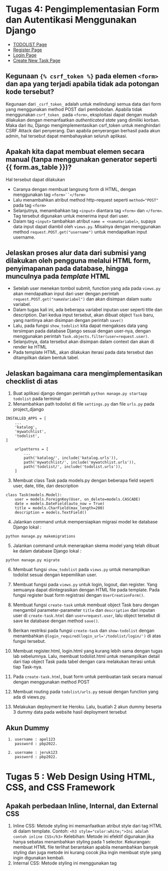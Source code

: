 # Tugas 4: Pengimplementasian Form dan Autentikasi Menggunakan Django

* [TODOLIST Page](https://bagas-tugas-django.herokuapp.com/todolist/)</br>
* [Register Page](https://bagas-tugas-django.herokuapp.com/todolist/register/)</br>
* [Login Page](https://bagas-tugas-django.herokuapp.com/todolist/login/)</br>
* [Create New Task Page](https://bagas-tugas-django.herokuapp.com/todolist/create-task/)</br>

## Kegunaan `{% csrf_token %}` pada elemen `<form>` dan apa yang terjadi apabila tidak ada potongan kode tersebut?
Kegunaan dari `_csrf_token_` adalah untuk melindungi semua data dari form yang menggunakan method POST dari pembobolan. Apabila tidak menggunakan `csrf_token_` pada `<form>`, eksploitasi dapat dengan mudah dilakukan dengan memanfaatkan _authenticated state_ yang dimiliki korban. Maka dari itu, Django mengimplementasikan csrf_token untuk menghindari CSRF Attack dari penyerang. Dan apabila penyerangan berhasil pada akun admin, hal tersebut dapat membahayakan seluruh aplikasi.

## Apakah kita dapat membuat elemen secara manual (tanpa menggunakan generator seperti {{ form.as_table }})?
Hal tersebut dapat dilakukan
- Caranya dengan membuat langsung form di HTML, dengan menggunakan tag `<form>``</form>`
- Lalu menambahkan atribut method http-request seperti `method="POST"` pada tag `<form>`
- Selanjutnya, menambahkan tag `<input>` diantara tag `<form>` dan `</form>`. Tag tersebut digunakan untuk menerima input dari user.
- Dalam tag `<input>` tambahkan atribut `name = <namaVariabel>`, supaya data input dapat diambil oleh `views.py`. Misalnya dengan menggunakan method `request.POST.get("username")` untuk mendapatkan input username.

## Jelaskan proses alur data dari submisi yang dilakukan oleh pengguna melalui HTML form, penyimapanan pada database, hingga munculnya pada *template* HTML
- Setelah user menekan tombol submit, function yang ada pada `views.py` akan mendapatkan input dari user dengan perintah `request.POST.get("namaVariabel")` dan akan disimpan dalam suatu variabel.
- Dalam tugas kali ini, ada beberapa variabel inputan user seperti title dan description. Dari kedua input tersebut, akan dibuat object `Task` baru, yang nantinya akan disimpan dengan perintah `save()`
- Lalu, pada fungsi `show_todolist` kita dapat mengakses data yang tersimpan pada database Django sesuai dengan user-nya, dengan menggunakan perintah `Task.objects.filter(user=request.user)`.
- Selanjutnya, data tersebut akan disimpan dalam context dan akan di render ke HTML
- Pada template HTML, akan dilakukan iterasi pada data tersebut dan ditampilkan dalam bentuk tabel.

## Jelaskan bagaimana cara mengimplementasikan checklist di atas
1. Buat aplikasi django dengan perintah `python manage.py startapp todolist` pada terminal
2. Menambahkan path todolist di file `settings.py` dan file `urls.py` pada project_django
```shell
INSTALLED_APPS = [
    ...
    'katalog',
    'mywatchlist',
    'todolist',
]
```
```shell
    urlpatterns = [
        ...
        path('katalog/', include('katalog.urls')),
        path('mywatchlist/', include('mywatchlist.urls')),
        path('todolist/', include('todolist.urls')),
    ]
```

3. Membuat class Task pada models.py dengan beberapa field seperti user, date, title, dan description
```shell
class Task(models.Model):
    user = models.ForeignKey(User, on_delete=models.CASCADE)
    date = models.DateField(auto_now = True)
    title = models.CharField(max_length=200)
    description = models.TextField()
```

4. Jalankan command untuk mempersiapkan migrasi model ke database Django lokal :
  ```shell
  python manage.py makemigrations
  ```
5. Jalankan command untuk menerapkan skema model yang telah dibuat ke dalam database Django lokal :
  ```shell
  python manage.py migrate
  ```
6. Membuat fungsi `show_todolist` pada `views.py` untuk menampilkan todolist sesuai dengan kepemilikan user.

7. Membuat fungsi pada `views.py` untuk login, logout, dan register. Yang semuanya dapat diintegrasikan dengan HTML file pada template. Pada fungsi register buat form registrasi dengan `UserCreationForm()`.

8. Membuat fungsi `create-task` untuk membuat object Task baru dengan mengambil parameter-parameter `title` dan `description` dari inputan user di `create-task.html` dan `user=request.user`, lalu object tersebut di save ke database dengan method `save()`.

9. Berikan restriksi pada fungsi `create-task` dan `show-todolist` dengan menambahkan `@login_required(login_url='/todolist/login/')` di atas fungsi tersebut.

10. Membuat register.html, login.html yang kurang lebih sama dengan tugas lab sebelumnya. Lalu, membuat todolist.html untuk menampilkan detail dari tiap object Task pada tabel dengan cara melakukan iterasi untuk tiap Task-nya.

11. Pada `create-task.html`, buat form untuk pembuatan task secara manual dengan menggunakan method POST

12. Membuat routing pada `todolist/urls.py` sesuai dengan function yang ada di views.py.

13. Melakukan deployment ke Heroku. Lalu, buatlah 2 akun dummy beserta 3 dummy data pada website hasil deployment tersebut


## Akun Dummy
```shell
 1. username : apel123
    password : pbp2022.
```
```shell
 2. username : jeruk123
    password : pbp2022.
```

# Tugas 5 : Web Design Using HTML, CSS, and CSS Framework

## Apakah perbedaan Inline, Internal, dan External CSS

1. Inline CSS: Metode styling ini memanfaatkan atribut style dari tag HTML di dalam template. Contoh: `<h3 style="color:white;">Ini adalah contoh inline CSS</h3>`
    Kelebihan: Metode ini efektif digunakan jika hanya sebatas menambahkan styling pada 1 selector.
    Kekurangan: membuat HTML file terlihat berantakan apabila menambahkan banyak styling dan juga metode ini kurang cocok jika ingin membuat style yang ingin digunakan kembali.
2. Internal CSS:  Metode styling ini menggunakan tag <style> dan styling ditulis di dalam tag tersebut.
    Kelebihan: penambahan CSS tidak perlu dilakukan dengan file terpisah, langsung melakukan styling di file HTML yang sama.
    Kekurangan: meningkatkan loading time pada website karena styling yang ditambahkan langsung pada file HTML dan juga jika style yang ingin dibuat banyak akan memenuhi file template HTML.
3. External CSS: penerapan metode ini menggunakan tag `<link>` untuk menghubungkan HTML dengan CSS yang terpisah.
    Kekurangan : Website akan membutuhkan waktu yang lebih lama untuk loading karena styling pada website tersebut diletakkan di dalam file CSS tersendiri.
    Kelebihan: File HTML akan jadi lebih rapi, dan juga 1 file CSS tersebut dapat dipakai oleh HTML lain, selama di panggil dengan tag `<link>`.

## Penjelasan tag HTML5
```shell
* <header>          : membuat header pada website
* <nav>             : membuat navigasi pada website
* <h1> sampai <h6>  : membuat heading
* <p>               : teks yang diapit tag ini akan tampil dengan ukuran normal 
* <br>	            : memasukan satu baris kosong
* <a>               : teks yang diapit dengan tag ini akan jadi reference, dengan link ditentukan dengan atribut `href`
* <input>           : tag ini digunakan untuk menerima masukan pengguna, dengan atribut `type` sebagai jenis masukannya.
* <button>          : membuat sebuah tombol
* <form>            : membuat sebuah form HTML untuk menerima input pengguna
* <table>           : tag ini akan membuat table
* <div>             : tag ini berguna untuk membungkus dan memisahkan elemen dengan elemen lainnya
```
Dan masih banyak lagi

## Tipe-tipe CSS Selector

1. Universal Selector : Memilih semua elemen html. Syntax: *

2. Type Selector : Memilih semua elemen dengan tipe yang sesuai. Contoh: type selector `p` akan memilih semua elemen <p>

3. Class Selector : Memilih semua elemen yang punya attribut class yang sesuai. Contoh: `.btn` akan memilih semua elemen yang punya class `btn`

4. ID Selector : Memilih sebuah elemen berdasarkan nilai attribut idnya. Misalnya: `#header` akan memilih elemen yang punya id "header".

5. Attribut selector : Memilih semua elemen yang punya attribut yang sesuai. Contoh: [href] akan memilih semua elemen yang punya attribut href.

## Implementasi Checklist
1. Menambahkan bootstrap pada base.html di directory `templates`
<img width="698" alt="image" src="https://user-images.githubusercontent.com/79742726/194216526-25f2c578-029d-4947-a7e8-6e35382029cb.png">

2. Mengubah desain login, register, dan create-task dari menggunakan table menjadi menggunakan div. Hal ini saya lakukan karena div merupakan HTML tag yang menurut saya lebih fleksibel dan mudah untuk menggunakannya
    <br></br>
    Login
    <br></br>
    <img width="704" alt="image" src="https://user-images.githubusercontent.com/79742726/194216769-a17d1ea6-35e9-423a-a93a-9c9f463be968.png">
    <br></br>
    Register
    <br></br>
    <img width="738" alt="image" src="https://user-images.githubusercontent.com/79742726/194216880-d571a833-a548-4e09-adce-0d6181abaa7e.png">
    <br></br>
    Create-Task
    <br></br>
    <img width="708" alt="image" src="https://user-images.githubusercontent.com/79742726/194216957-c758b44b-a798-4660-9fcf-42f2ecad8ae5.png">

3. Implementasi halaman utama todolist, pada halaman ini saya menambahkan CSS dengan internal style sheet karena terbilang cukup sedikit modifikasi yang saya tambahkan.
    <br></br>
    HTML
    Saya menggunakan flex pada for loop tersebut dan flex-wrap agar apabila suatu elemen sudah lebih besar pada suatu baris, maka elemen tersebut dapat langsung    pindah ke baris berikutnya.
    <br></br>
    <img width="731" alt="image" src="https://user-images.githubusercontent.com/79742726/194217227-9020c328-2c80-432a-85c7-d20f936045bd.png">
    <br></br>
    CSS
    Pada CSS saya juga menambahkan :hover dengan efek zoom
    <br></br>
    <img width="738" alt="image" src="https://user-images.githubusercontent.com/79742726/194217318-8745c4b3-d998-462e-a9e9-2350fe712e48.png">
